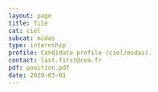 ```yaml
---
layout: page
title: Tile
cat: ciel
subcat: midas
type: internship
profile: Candidate profile (ciel/midas).
contact: last.first@cea.fr
pdf: position.pdf
date: 2020-03-01
---
```


